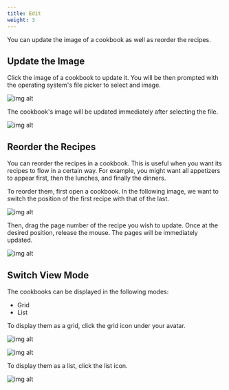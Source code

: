 ```yaml
---
title: Edit
weight: 3
---
```


You can update the image of a cookbook as well as reorder the recipes.

## Update the Image

Click the image of a cookbook to update it. You will be then prompted with the
operating system's file picker to select and image. 

![img alt](/img/features/cookbooks/cookbooks-update-image.png)

The cookbook's image will be updated immediately after selecting the file.

![img alt](/img/features/cookbooks/cookbooks-updated-image.png)

## Reorder the Recipes

You can reorder the recipes in a cookbook. This is useful when you want its recipes to flow 
in a certain way. For example, you might want all appetizers to appear first, then the lunches, and
finally the dinners.

To reorder them, first open a cookbook. In the following image, we want to switch the position of the
first recipe with that of the last.

![img alt](/img/features/cookbooks/cookbook-recipes-before-reorder.png)

Then, drag the page number of the recipe you wish to update. Once at the desired position, 
release the mouse. The pages will be immediately updated.

![img alt](/img/features/cookbooks/cookbook-recipes-after-reorder.png)

## Switch View Mode

The cookbooks can be displayed in the following modes:
- Grid
- List

To display them as a grid, click the grid icon under your avatar.

![img alt](/img/features/cookbooks/cookbooks-grid.png)

![img alt](/img/features/cookbooks/cookbooks-grid-mode.png)

To display them as a list, click the list icon.

![img alt](/img/features/cookbooks/cookbooks-list.png)
